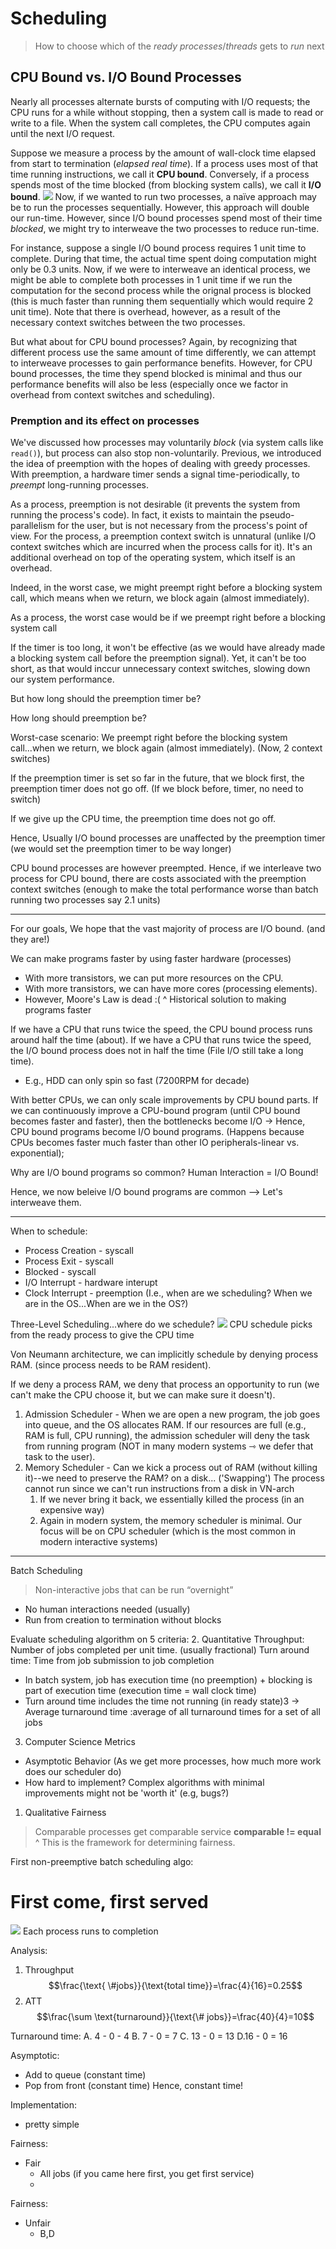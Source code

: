 # Scheduling
> How to choose which of the *ready processes*/*threads* gets to *run* next

## CPU Bound vs. I/O Bound Processes
Nearly all processes alternate bursts of computing with I/O requests; the CPU runs for a while without stopping, then a system call is made to read or write to a file. When the system call completes, the CPU computes again until the next I/O request.

Suppose we measure a process by the amount of wall-clock time elapsed from start to termination (*elapsed real time*). If a process uses most of that time running instructions, we call it **CPU bound**. Conversely, if a process spends most of the time blocked (from blocking system calls), we call it **I/O bound**.
![](CPU-IO-Bound-Scheduling.png)
Now, if we wanted to run two processes, a naïve approach may be to run the processes sequentially. However, this approach will double our run-time. However, since I/O bound processes spend most of their time *blocked*, we might try to interweave the two processes to reduce run-time.

For instance, suppose a single I/O bound process requires 1 unit time to complete. During that time, the actual time spent doing computation might only be 0.3 units. Now, if we were to interweave an identical process, we might be able to complete both processes in 1 unit time if we run the computation for the second process while the orignal process is blocked (this is much faster than running them sequentially which would require 2 unit time). Note that there is overhead, however, as a result of the necessary context switches between the two processes. 

But what about for CPU bound processes? Again, by recognizing that different process use the same amount of time differently, we can attempt to interweave processes to gain performance benefits. However, for CPU bound processes, the time they spend blocked is minimal and thus our performance benefits will also be less (especially once we factor in overhead from context switches and scheduling). 

### Premption and its effect on processes
We've discussed how processes may voluntarily *block* (via system calls like `read()`), but process can also stop non-voluntarily. Previous, we introduced the idea of preemption with the hopes of dealing with greedy processes. With preemption, a hardware timer sends a signal time-periodically, to *preempt* long-running processes. 

As a process, preemption is not desirable (it prevents the system from running the process's code). In fact, it exists to maintain the pseudo-parallelism for the user, but is not necessary from the process's point of view. For the process, a preemption context switch is unnatural (unlike I/O context switches which are incurred when the process calls for it). It's an additional overhead on top of the operating system, which itself is an overhead.

Indeed, in the worst case, we might preempt right before a blocking system call, which means when we return, we block again (almost immediately).


As a process, the worst case would be if we preempt right before a blocking system call


If the timer is too long, it won't be effective (as we would have already made a blocking system call before the preemption signal). Yet, it can't be too short, as that would inccur unnecessary context switches, slowing down our system performance. 





But how long should the preemption timer be?










How long should preemption be?

Worst-case scenario: We preempt right before the blocking system call...when we return, we block again (almost immediately). (Now, 2 context switches)


If the preemption timer is set so far in the future, that we block first, the preemption timer does not go off. (If we block before, timer, no need to switch)

If we give up the CPU time, the preemption time does not go off.

Hence, Usually I/O bound processes are unaffected by the preemption timer (we would set the preemption timer to be way longer)

CPU bound processes are however preempted. Hence, if we interleave two process for CPU bound, there are costs associated with the preemption context switches (enough to make the total performance worse than batch running two processes say 2.1 units)

---
For our goals, We hope that the vast majority of process are I/O bound. (and they are!)

We can make programs faster by using faster hardware (processes)
- With more transistors, we can put more resources on the CPU.
- With more transistors, we can have more cores (processing elements).
- However, Moore's Law is dead :(
^ Historical solution to making programs faster


If we have a CPU that runs twice the speed, the CPU bound process runs around half the time (about).
If we have a CPU that runs twice the speed, the I/O bound process does not in half the time (File I/O still take a long time).
- E.g., HDD can only spin so fast (7200RPM for decade)

With better CPUs, we can only scale improvements by CPU bound parts. If we can continuously improve a CPU-bound program (until CPU bound becomes faster and faster),  then the bottlenecks become I/O → Hence, CPU bound programs become I/O bound programs. (Happens because CPUs becomes faster much faster than other IO peripherals-linear vs. exponential);

Why are I/O bound programs so common? Human Interaction = I/O Bound!

Hence, we now beleive I/O bound programs are common --> Let's interweave them.


---


When to schedule:
- Process Creation - syscall
- Process Exit - syscall
- Blocked - syscall
- I/O Interrupt - hardware interupt
- Clock Interrupt - preemption
(I.e., when are we scheduling? When we are in the OS...When are we in the OS?)

Three-Level Scheduling...where do we schedule?
![](three-level-schedule.png)
CPU schedule picks from the ready process to give the CPU time


Von Neumann architecture, we can implicitly schedule by denying process RAM. (since process needs to be RAM resident).

If we deny a process RAM, we deny that process an opportunity to run (we can't make the CPU choose it, but we can make sure it doesn't).
1. Admission Scheduler - When we are open a new program, the job goes into queue, and the OS allocates RAM. If our resources are full (e.g., RAM is full, CPU running), the admission scheduler will deny the task from running program (NOT in many modern systems ⇾ we defer that task to the user).
2. Memory Scheduler - Can we kick a process out of RAM (without killing it)--we need to preserve the RAM? on a disk... ('Swapping') The process cannot run since we can't run instructions from a disk in VN-arch
	1. If we never bring it back, we essentially killed the process (in an expensive way)
	2. Again in modern system, the memory scheduler is minimal.
Our focus will be on CPU scheduler (which is the most common in modern interactive systems)



---
Batch Scheduling
> Non-interactive jobs that can be run “overnight”
- No human interactions needed (usually)
- Run from creation to termination without blocks

Evaluate scheduling algorithm on 5 criteria:
2. Quantitative 
Throughput: Number of jobs completed per unit time. (usually fractional)
Turn around time: Time from job submission to job completion 
- In batch system, job has execution time (no preemption) + blocking is part of execution time (execution time = wall clock time)
- Turn around time includes the time not running (in ready state)3
→ Average turnaround time :average of all turnaround times for a set of all jobs
3. Computer Science Metrics
- Asymptotic Behavior (As we get more processes, how much more work does our scheduler do)
- How hard to implement? Complex algorithms with minimal improvements might not be 'worth it' (e.g, bugs?)
1. Qualitative
Fairness
> Comparable processes get comparable service
**comparable != equal**
^ This is the framework for determining fairness.

First non-preemptive batch scheduling algo:
# First come,  first served
![](Pasted%20image%2020230213103853.png)
Each process runs to completion

Analysis:
1. Throughput
$$\frac{\text{ \#jobs}}{\text{total time}}=\frac{4}{16}=0.25$$
2. ATT
$$\frac{\sum \text{turnaround}}{\text{\# jobs}}=\frac{40}{4}=10$$

Turnaround time:
A. 4 - 0 - 4
B. 7 - 0 = 7
C. 13 - 0 = 13
D.16 - 0 = 16

Asymptotic:
- Add to queue (constant time)
- Pop from front (constant time)
Hence, constant time!

Implementation:
- pretty simple

Fairness:
- Fair
	- All jobs (if you came here first, you get first service)
	- 


Fairness:
- Unfair
	- B,D
